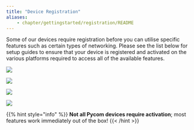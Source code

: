 ```yaml
---
title: "Device Registration"
aliases:
    - chapter/gettingstarted/registration/README
---
```

Some of our devices require registration before you can utilise specific features such as certain types of networking. Please see the list below for setup guides to ensure that your device is registered and activated on the various platforms required to access all of the available features.

[![](/gitbook/assets/sigfox-logo.png)](sigfox)

[![](/gitbook/assets/lorawan_logo.png)](lora/)

[![](/gitbook/assets/image.png)](cellular)

[![](/gitbook/assets/image-1.png)](cellular)

{{% hint style="info" %}}
**Not all Pycom devices require activation**; most features work immediately out of the box!
{{< /hint >}}

